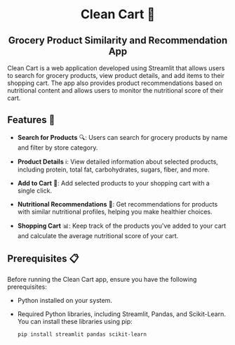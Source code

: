 <h1 align="center">Clean Cart 🛒</h1>

<h2 align="center">Grocery Product Similarity and Recommendation App</h2>


Clean Cart is a web application developed using Streamlit that allows users to search for grocery products, view product details, and add items to their shopping cart. The app also provides product recommendations based on nutritional content and allows users to monitor the nutritional score of their cart.

## Features 🚀

- **Search for Products** 🔍: Users can search for grocery products by name and filter by store category.

- **Product Details** ℹ️: View detailed information about selected products, including protein, total fat, carbohydrates, sugars, fiber, and more.

- **Add to Cart** 🛒: Add selected products to your shopping cart with a single click.

- **Nutritional Recommendations** 🥦: Get recommendations for products with similar nutritional profiles, helping you make healthier choices.

- **Shopping Cart** 📊: Keep track of the products you've added to your cart and calculate the average nutritional score of your cart.

## Prerequisites 📋

Before running the Clean Cart app, ensure you have the following prerequisites:

- Python installed on your system.

- Required Python libraries, including Streamlit, Pandas, and Scikit-Learn. You can install these libraries using pip:

  ```bash
  pip install streamlit pandas scikit-learn
